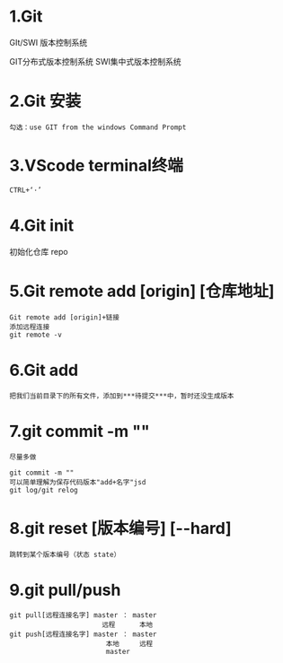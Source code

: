 # 1.Git

GIt/SWI 版本控制系统 

GIT分布式版本控制系统
SWI集中式版本控制系统


# 2.Git 安装

    勾选：use GIT from the windows Command Prompt

# 3.VScode terminal终端
    CTRL+‘·’

# 4.Git init
   初始化仓库 repo

# 5.Git remote add [origin] [仓库地址]
    Git remote add [origin]+链接
    添加远程连接
    git remote -v

# 6.Git add 
    把我们当前目录下的所有文件，添加到***待提交***中，暂时还没生成版本
 
# 7.git commit -m ""
    尽量多做

    git commit -m ""
    可以简单理解为保存代码版本"add+名字"jsd
    git log/git relog

# 8.git reset [版本编号] [--hard]
    跳转到某个版本编号（状态 state）

# 9.git pull/push
    git pull[远程连接名字] master ： master
                           远程      本地
    git push[远程连接名字] master ： master
                            本地     远程
                            master

